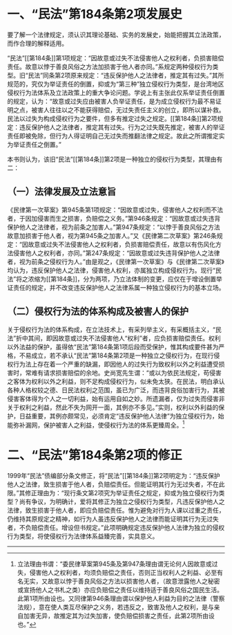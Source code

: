 # 一、“民法”第184条第2项发展史

要了解一个法律规定，须认识其理论基础、实务的发展史，始能把握其立法政策，而作合理的解释适用。

“民法”[[第184条]]第1项规定：“因故意或过失不法侵害他人之权利者，负损害赔偿责任。故意以悖于善良风俗之方法加损害于他人者亦同。”系规定两种侵权行为类型。旧“民法”同条第2项原来规定：“违反保护他人之法律者，推定其有过失。”其所规范的，究仅为举证责任的倒置，抑或为“第三种”独立侵权行为类型，是台湾地区侵权行为法体系及立法政策上的重大争论问题。学说上有主张此仅系举证责任倒置的规定，认为：“故意或过失应由被害人负举证责任，是为成立侵权行为最不易证明之点，被害人往往以之不能获得赔偿，无过失责任主义的创立，即所以谋补救。民法以过失为构成侵权行为之要件，但多有推定过失之规定。[[第184条]]第2项规定：违反保护他人之法律者，推定其有过失。行为之过失既先推定，被害人的举证责任即被免除，但行为人得证明自己无过失而推翻法律之规定。故此之所谓推定实为举证责任之倒置。”

本书则认为，该旧“民法”[[第184条]]第2项是一种独立的侵权行为类型，其理由有二：

## （一）法律发展及立法意旨

《民律第一次草案》第945条第1项规定：“因故意或过失，侵害他人之权利而不法者，于因加侵害而生之损害，负赔偿之义务。”第946条规定：“因故意或过失违背保护他人之法律者，视为前条之加害人。”第947条规定：“以悖于善良风俗之方法故意加损害于他人者，视为第945条之加害人。”又《民律第二次草案》第246条规定：“因故意或过失不法侵害他人之权利者，负损害赔偿责任，故意以有伤风化方法侵害他人之权利者，亦同。”第247条规定：“因故意或过失违背保护他人之法律者，视为前条之侵权行为人。”由是观之，《民律第一次草案》与《民律第二次草案》均认为，违反保护他人之法律，侵害他人权利，亦属独立构成侵权行为。现行“民法”将之浓缩为[[第184条]]，分为两项，乃立法体制的变更，应仅在于增设倒置举证责任的规定，并不改变违反保护他人之法律系属一种独立侵权行为的基本立场。

## （二）侵权行为法的体系构成及被害人的保护

关于侵权行为法的体系构成，在立法技术上，有采列举主义，有采概括主义，“民法”折中其间，即因故意或过失不法侵害他人“权利”者，应负损害赔偿责任。权利以外法益的保护，虽得依“民法”第184条第1项后段而受保护，惟其构成要件甚为严格，不易成立，若不承认“民法”第184条第2项是一种独立之侵权行为，在现行侵权行为法上存在着一个严重的缺漏，即因他人的过失行为致权利以外之利益遭受损害时，常难有请求损害赔偿的余地。史尚宽先生谓：“或以为依民法规定，苟侵害之客体为权利以外之利益，则不足构成侵权行为，似未免太狭。在民法，明白承认各种人格权较之德、日民法权利之范围，虽已为广泛，而违背良俗加害行为，其被侵害客体得为个人之一切利益，始有运用自如之妙。所遗漏者，仅为过失而侵害非关于权利之利益，然此不失为网开一面，其例亦不多见。”实则，权利以外利益的保护，日益重要，其例亦颇常见，必须肯定“违反保护他人法律”为独立侵权行为，始能弥补漏网，保护被害人之利益，使侵权行为法的体系更臻周全。[^1]

[^1]:立法理由书谓：“委民律草案第945条及第947条理由谓无论何人因故意或过失，侵害他人之权利者，均须负赔偿之责任，否则正当权利人之利益、必至有名无实，又故意以悖于善良风俗之方法以损害他人者，（故意泄露他人之秘密或宣扬他人之书札之类）亦应负赔偿之责任以维持适于善良风俗之国民生活。此第1项所由设也。又同律第946条理由谓以保护他人利益为目的之法律（警察法规），意在使人类互尽保护之义务，若违反之，致害及他人之权利，是与亲自加害无异，故推定其为过失加害，使负赔偿损害之责任，此第2项所由设也。”

# 二、“民法”第184条第2项的修正

1999年“民法”债编部分条文修正，将“民法”[[第184条]]第2项明定为：“违反保护他人之法律，致生损害于他人者，负赔偿责任。但能证明其行为无过失者，不在此限。”其修正理由为：“现行条文第2项究为举证责任之规定，抑或为独立侵权行为类型？尚有争议，为明确计，爱将其修正为独立之侵权行为类型，凡违反保护他人之法律，致生损害于他人者，即应负赔偿责任。惟为避免对行为人课以过重之责任，仍维持其原规定之精神，如行为人虽违反保护他人之法律而能证明其行为无过失者，不负赔偿责任。增设但书规定。”此项明确规定违反保护他人法律为独立的侵权行为类型，将使侵权行为法律体系益臻完善，实具意义。
___
